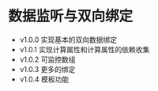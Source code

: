 # 数据监听与双向绑定
- v1.0.0 实现基本的双向数据绑定
- v1.0.1 实现计算属性和计算属性的依赖收集
- v1.0.2 可监控数组
- v1.0.3 更多的绑定
- v1.0.4 模板功能
